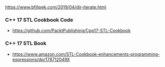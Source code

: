 https://www.bfilipek.com/2019/04/dir-iterate.html


### C++ 17 STL Cookbook Code
- https://github.com/PacktPublishing/Cpp17-STL-Cookbook

### C++ 17 STL Book
- https://www.amazon.com/STL-Cookbook-enhancements-programming-expressions/dp/178712049X

